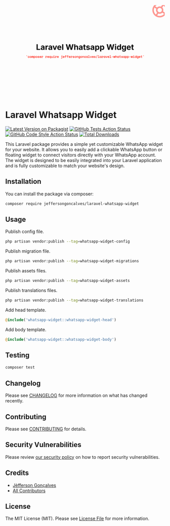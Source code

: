<div class="filament-hidden">

![Laravel Whatsapp Widget](https://raw.githubusercontent.com/jeffersongoncalves/laravel-whatsapp-widget/master/art/jeffersongoncalves-laravel-whatsapp-widget.png)

</div>

# Laravel Whatsapp Widget

[![Latest Version on Packagist](https://img.shields.io/packagist/v/jeffersongoncalves/laravel-whatsapp-widget.svg?style=flat-square)](https://packagist.org/packages/jeffersongoncalves/laravel-whatsapp-widget)
[![GitHub Tests Action Status](https://img.shields.io/github/actions/workflow/status/jeffersongoncalves/laravel-whatsapp-widget/run-tests.yml?branch=master&label=tests&style=flat-square)](https://github.com/jeffersongoncalves/laravel-whatsapp-widget/actions?query=workflow%3Arun-tests+branch%3Amaster)
[![GitHub Code Style Action Status](https://img.shields.io/github/actions/workflow/status/jeffersongoncalves/laravel-whatsapp-widget/fix-php-code-style-issues.yml?branch=master&label=code%20style&style=flat-square)](https://github.com/jeffersongoncalves/laravel-whatsapp-widget/actions?query=workflow%3A"Fix+PHP+code+styling"+branch%3Amaster)
[![Total Downloads](https://img.shields.io/packagist/dt/jeffersongoncalves/laravel-whatsapp-widget.svg?style=flat-square)](https://packagist.org/packages/jeffersongoncalves/laravel-whatsapp-widget)

This Laravel package provides a simple yet customizable WhatsApp widget for your website. It allows you to easily add a clickable WhatsApp button or floating widget to connect visitors directly with your WhatsApp account. The widget is designed to be easily integrated into your Laravel application and is fully customizable to match your website's design.

## Installation

You can install the package via composer:

```bash
composer require jeffersongoncalves/laravel-whatsapp-widget
```

## Usage

Publish config file.

```bash
php artisan vendor:publish --tag=whatsapp-widget-config
```

Publish migration file.

```bash
php artisan vendor:publish --tag=whatsapp-widget-migrations
```

Publish assets files.

```bash
php artisan vendor:publish --tag=whatsapp-widget-assets
```


Publish translations files.

```bash
php artisan vendor:publish --tag=whatsapp-widget-translations
```

Add head template.

```php
@include('whatsapp-widget::whatsapp-widget-head')
```

Add body template.

```php
@include('whatsapp-widget::whatsapp-widget-body')
```

## Testing

```bash
composer test
```

## Changelog

Please see [CHANGELOG](CHANGELOG.md) for more information on what has changed recently.

## Contributing

Please see [CONTRIBUTING](.github/CONTRIBUTING.md) for details.

## Security Vulnerabilities

Please review [our security policy](../../security/policy) on how to report security vulnerabilities.

## Credits

- [Jèfferson Gonçalves](https://github.com/jeffersongoncalves)
- [All Contributors](../../contributors)

## License

The MIT License (MIT). Please see [License File](LICENSE.md) for more information.
